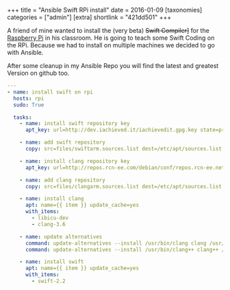 +++
title = "Ansible Swift RPi install"
date = 2016-01-09
[taxonomies]
categories = ["admin"]
[extra]
shortlink = "421dd501"
+++

A friend of mine wanted to install the (very beta)
<s>Swift Compiler]</s> for the
[Raspberry Pi](https://www.raspberrypi.org) in his classroom. He is going to teach some
Swift Coding on the RPi. Because we had to install on multiple machines we decided to go
with Ansible.

After some cleanup in my Ansible Repo you will find the latest and greatest Version on
github too.

<!-- more -->

```yml
---
- name: install swift on rpi
  hosts: rpi
  sudo: True

  tasks:
    - name: install swift repository key
      apt_key: url=http://dev.iachieved.it/iachievedit.gpg.key state=present

    - name: add swift repository
      copy: src=files/swiftarm.sources.list dest=/etc/apt/sources.list.d

    - name: install clang repository key
      apt_key: url=http://repos.rcn-ee.com/debian/conf/repos.rcn-ee.net.gpg.key state=present

    - name: add clang repository
      copy: src=files/clangarm.sources.list dest=/etc/apt/sources.list.d

    - name: install clang
      apt: name={{ item }} update_cache=yes
      with_items:
        - libicu-dev
        - clang-3.6

    - name: update alternatives
      command: update-alternatives --install /usr/bin/clang clang /usr/bin/clang-3.6 100
      command: update-alternatives --install /usr/bin/clang++ clang++ /usr/bin/clang++-3.6 100

    - name: install swift
      apt: name={{ item }} update_cache=yes
      with_items:
        - swift-2.2
```
